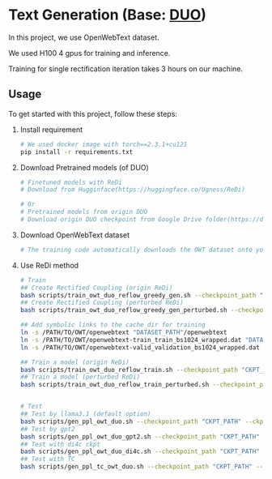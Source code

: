 # Text Generation (Base: [DUO](https://github.com/s-sahoo/duo))

In this project, we use OpenWebText dataset.

We used H100 4 gpus for training and inference.

Training for single rectification iteration takes 3 hours on our machine.

## Usage

To get started with this project, follow these steps:

1. Install requirement
    ```bash
    # We used docker image with torch==2.3.1+cu121
    pip install -r requirements.txt
    ```

2. Download Pretrained models (of DUO)
    ```bash
    # Finetuned models with ReDi
    # Download from Hugginface(https://huggingface.co/Ugness/ReDi)

    # Or
    # Pretrained models from origin DUO
    # Download origin DUO checkpoint from Google Drive folder(https://drive.google.com/drive/folders/1JpqFM8XRvifwIkjWPfMyuDvu41r1yk0t?usp=share_link).
    ```

3. Download OpenWebText dataset
    ```bash
    # The training code automatically downloads the OWT dataset onto your local machine.
    ```

4. Use ReDi method
    ```bash
    # Train
    ## Create Rectified Coupling (origin ReDi)
    bash scripts/train_owt_duo_reflow_greedy_gen.sh --checkpoint_path "CKPT_PATH" --ckpt "ReDi1" --dataset_path "DATASET_PATH"
    ## Create Rectified Coupling (perturbed ReDi)
    bash scripts/train_owt_duo_reflow_greedy_gen_perturbed.sh --checkpoint_path "CKPT_PATH" --ckpt "ReDi1" --dataset_path "DATASET_PATH" --owt_path "OWT_PATH"

    ## Add symbolic links to the cache_dir for training
    ln -s /PATH/TO/OWT/openwebtext "DATASET_PATH"/openwebtext
    ln -s /PATH/TO/OWT/openwebtext-train_train_bs1024_wrapped.dat "DATASET_PATH"/openwebtext-train_train_bs1024_wrapped.dat
    ln -s /PATH/TO/OWT/openwebtext-valid_validation_bs1024_wrapped.dat "DATASET_PATH"/openwebtext-valid_validation_bs1024_wrapped.dat

    ## Train a model (origin ReDi)
    bash scripts/train_owt_duo_reflow_train.sh --checkpoint_path "CKPT_PATH" --ckpt "ReDi1" --dataset_path "DATASET_PATH"
    ## Train a model (perturbed ReDi)
    bash scripts/train_owt_duo_reflow_train_perturbed.sh --checkpoint_path "CKPT_PATH" --ckpt "ReDi1" --dataset_path "DATASET_PATH"


    # Test
    ## Test by llama3.1 (default option)
    bash scripts/gen_ppl_owt_duo.sh --checkpoint_path "CKPT_PATH" --ckpt "ReDi1" --steps 32
    ## Test by gpt2
    bash scripts/gen_ppl_owt_duo_gpt2.sh --checkpoint_path "CKPT_PATH" --ckpt "ReDi1" --steps 32
    ## Test with di4c ckpt
    bash scripts/gen_ppl_owt_duo_di4c.sh --checkpoint_path "CKPT_PATH" --ckpt "ReDi1" --steps 32
    ## Test with TC
    bash scripts/gen_ppl_tc_owt_duo.sh --checkpoint_path "CKPT_PATH" --ckpt "ReDi1" --steps 32
    ```
